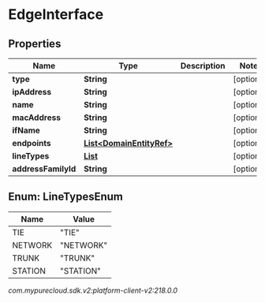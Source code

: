 # EdgeInterface


## Properties

| Name | Type | Description | Notes |
| ------------ | ------------- | ------------- | ------------- |
| **type** | **String** |  |  [optional] |
| **ipAddress** | **String** |  |  [optional] |
| **name** | **String** |  |  [optional] |
| **macAddress** | **String** |  |  [optional] |
| **ifName** | **String** |  |  [optional] |
| **endpoints** | [**List&lt;DomainEntityRef&gt;**](DomainEntityRef) |  |  [optional] |
| **lineTypes** | [**List<LineTypesEnum>**](#Enum--LineTypesEnum) |  |  [optional] |
| **addressFamilyId** | **String** |  |  [optional] |


## Enum: LineTypesEnum

| Name | Value |
| ---- | ----- |
| TIE | &quot;TIE&quot; |
| NETWORK | &quot;NETWORK&quot; |
| TRUNK | &quot;TRUNK&quot; |
| STATION | &quot;STATION&quot; |




_com.mypurecloud.sdk.v2:platform-client-v2:218.0.0_
